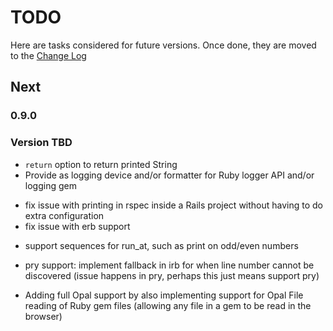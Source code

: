 # TODO

Here are tasks considered for future versions. Once done, they are moved to the [Change Log](CHANGELOG.md)

## Next

### 0.9.0


### Version TBD

- `return` option to return printed String 
- Provide as logging device and/or formatter for Ruby logger API and/or logging gem
* fix issue with printing in rspec inside a Rails project without having to do extra configuration
* fix issue with erb support
- support sequences for run_at, such as print on odd/even numbers
* pry support: implement fallback in irb for when line number cannot be discovered (issue happens in pry, perhaps this just means support pry)
- Adding full Opal support by also implementing support for Opal File reading of Ruby gem files (allowing any file in a gem to be read in the browser)
